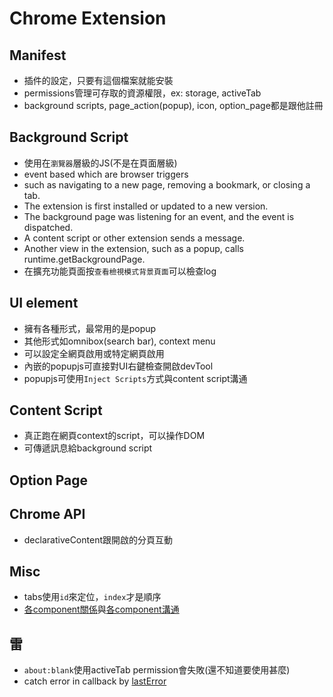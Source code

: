 # Chrome Extension

## Manifest

- 插件的設定，只要有這個檔案就能安裝
- permissions管理可存取的資源權限，ex: storage, activeTab
- background scripts, page_action(popup), icon, option_page都是跟他註冊

## Background Script

- 使用在`瀏覽器`層級的JS(不是在頁面層級)
- event based which are browser triggers
- such as navigating to a new page, removing a bookmark, or closing a tab. 
- The extension is first installed or updated to a new version.
- The background page was listening for an event, and the event is dispatched.
- A content script or other extension sends a message.
- Another view in the extension, such as a popup, calls runtime.getBackgroundPage.
- 在擴充功能頁面按`查看檢視模式背景頁面`可以檢查log

## UI element

- 擁有各種形式，最常用的是popup
- 其他形式如omnibox(search bar), context menu
- 可以設定全網頁啟用或特定網頁啟用
- 內嵌的popupjs可直接對UI右鍵檢查開啟devTool
- popupjs可使用`Inject Scripts`方式與content script溝通

## Content Script

- 真正跑在網頁context的script，可以操作DOM
- 可傳遞訊息給background script

## Option Page

## Chrome API

- declarativeContent跟開啟的分頁互動

## Misc

- tabs使用`id`來定位，`index`才是順序
- [各component關係](https://developer.chrome.com/extensions/overview)與[各component溝通](https://developer.chrome.com/extensions/messaging)

## 雷

- `about:blank`使用activeTab permission會失敗(還不知道要使用甚麼)
- catch error in callback by [lastError](https://developer.chrome.com/extensions/runtime#property-lastError)